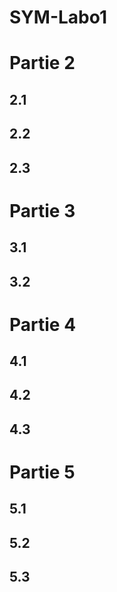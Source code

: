 # SYM-Labo1

# Partie 2

## 2.1

## 2.2

## 2.3

# Partie 3

## 3.1

## 3.2

# Partie 4

## 4.1

## 4.2

## 4.3

# Partie 5

## 5.1

## 5.2

## 5.3

